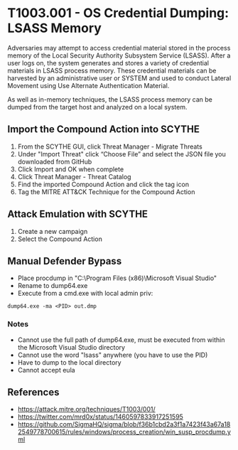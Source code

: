 # T1003.001 - OS Credential Dumping: LSASS Memory

Adversaries may attempt to access credential material stored in the process memory of the Local Security Authority Subsystem Service (LSASS). After a user logs on, the system generates and stores a variety of credential materials in LSASS process memory. These credential materials can be harvested by an administrative user or SYSTEM and used to conduct Lateral Movement using Use Alternate Authentication Material.

As well as in-memory techniques, the LSASS process memory can be dumped from the target host and analyzed on a local system.

## Import the Compound Action into SCYTHE
1. From the SCYTHE GUI, click Threat Manager - Migrate Threats
2. Under "Import Threat" click “Choose File” and select the JSON file you downloaded from GitHub
3. Click Import and OK when complete
4. Click Threat Manager - Threat Catalog
5. Find the imported Compound Action and click the tag icon 
6. Tag the MITRE ATT&CK Technique for the Compound Action

## Attack Emulation with SCYTHE
1. Create a new campaign
2. Select the Compound Action

## Manual Defender Bypass
- Place procdump in "C:\Program Files (x86)\Microsoft Visual Studio\"
- Rename to dump64.exe
- Execute from a cmd.exe with local admin priv:

``` dump64.exe -ma <PID> out.dmp ```

### Notes
- Cannot use the full path of dump64.exe, must be executed from within the Microsoft Visual Studio directory
- Cannot use the word "lsass" anywhere (you have to use the PID)
- Have to dump to the local directory
- Cannot accept eula

## References
- https://attack.mitre.org/techniques/T1003/001/
- https://twitter.com/mrd0x/status/1460597833917251595
- https://github.com/SigmaHQ/sigma/blob/f36b1cbd2a3f1a7423f43a67a182549778700615/rules/windows/process_creation/win_susp_procdump.yml